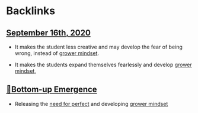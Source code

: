 
# Backlinks
## [September 16th, 2020](<September 16th, 2020.md>)
- It makes the student less creative and may develop the fear of being wrong, instead of [grower mindset](<grower mindset.md>).

- It makes the students expand themselves fearlessly and develop [grower mindset](<grower mindset.md>),

## [🌲Bottom-up Emergence](<🌲Bottom-up Emergence.md>)
- Releasing the [need for perfect](<need for perfect.md>) and developing [grower mindset](<grower mindset.md>)

